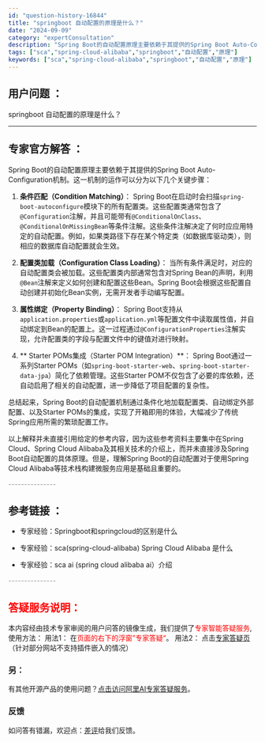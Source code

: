 ```yaml
---
id: "question-history-16844"
title: "springboot 自动配置的原理是什么？"
date: "2024-09-09"
category: "expertConsultation"
description: "Spring Boot的自动配置原理主要依赖于其提供的Spring Boot Auto-Configuration机制。这一机制的运作可以分为以下几个关键步骤：1. **条件匹配（Condition Matching）**：   Spring Boot在启动时会扫描`spring-boot-auto"
tags: ["sca","spring-cloud-alibaba","springboot","自动配置","原理"]
keywords: ["sca","spring-cloud-alibaba","springboot","自动配置","原理"]
---
```


## 用户问题 ： 
 springboot 自动配置的原理是什么？  

---------------
## 专家官方解答 ：

Spring Boot的自动配置原理主要依赖于其提供的Spring Boot Auto-Configuration机制。这一机制的运作可以分为以下几个关键步骤：

1. **条件匹配（Condition Matching）**：
   Spring Boot在启动时会扫描`spring-boot-autoconfigure`模块下的所有配置类。这些配置类通常包含了`@Configuration`注解，并且可能带有`@ConditionalOnClass`、`@ConditionalOnMissingBean`等条件注解。这些条件注解决定了何时应应用特定的自动配置。例如，如果类路径下存在某个特定类（如数据库驱动类），则相应的数据库自动配置就会生效。

2. **配置类加载（Configuration Class Loading）**：
   当所有条件满足时，对应的自动配置类会被加载。这些配置类内部通常包含对Spring Bean的声明，利用`@Bean`注解来定义如何创建和配置这些Bean。Spring Boot会根据这些配置自动创建并初始化Bean实例，无需开发者手动编写配置。

3. **属性绑定（Property Binding）**：
   Spring Boot支持从`application.properties`或`application.yml`等配置文件中读取属性值，并自动绑定到Bean的配置上。这一过程通过`@ConfigurationProperties`注解实现，允许配置类的字段与配置文件中的键值对进行映射。

4. ** Starter POMs集成（Starter POM Integration）**：
   Spring Boot通过一系列Starter POMs（如`spring-boot-starter-web`、`spring-boot-starter-data-jpa`）简化了依赖管理。这些Starter POM不仅包含了必要的库依赖，还自动启用了相关的自动配置，进一步降低了项目配置的复杂性。

总结起来，Spring Boot的自动配置机制通过条件化地加载配置类、自动绑定外部配置、以及Starter POMs的集成，实现了开箱即用的体验，大幅减少了传统Spring应用所需的繁琐配置工作。

以上解释并未直接引用给定的参考内容，因为这些参考资料主要集中在Spring Cloud、Spring Cloud Alibaba及其相关技术的介绍上，而并未直接涉及Spring Boot自动配置的具体原理。但是，理解Spring Boot的自动配置对于使用Spring Cloud Alibaba等技术栈构建微服务应用是基础且重要的。


<font color="#949494">---------------</font> 


## 参考链接 ：

* 专家经验：Springboot和springcloud的区别是什么 
 
 * 专家经验：sca(spring-cloud-alibaba) Spring Cloud Alibaba 是什么 
 
 * 专家经验：sca ai (spring cloud alibaba ai）介绍 


 <font color="#949494">---------------</font> 
 


## <font color="#FF0000">答疑服务说明：</font> 

本内容经由技术专家审阅的用户问答的镜像生成，我们提供了<font color="#FF0000">专家智能答疑服务</font>,使用方法：
用法1： 在<font color="#FF0000">页面的右下的浮窗”专家答疑“</font>。
用法2： 点击[专家答疑页](https://answer.opensource.alibaba.com/docs/intro)（针对部分网站不支持插件嵌入的情况）
### 另：


有其他开源产品的使用问题？[点击访问阿里AI专家答疑服务](https://answer.opensource.alibaba.com/docs/intro)。
### 反馈
如问答有错漏，欢迎点：[差评](https://ai.nacos.io/user/feedbackByEnhancerGradePOJOID?enhancerGradePOJOId=16863)给我们反馈。
